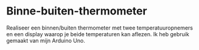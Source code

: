 # Binne-buiten-thermometer
Realiseer een binnen/buiten thermometer met twee temperatuuropnemers en een display waarop je beide temperaturen kan aflezen. Ik heb gebruik gemaakt van mijn Arduino Uno.
